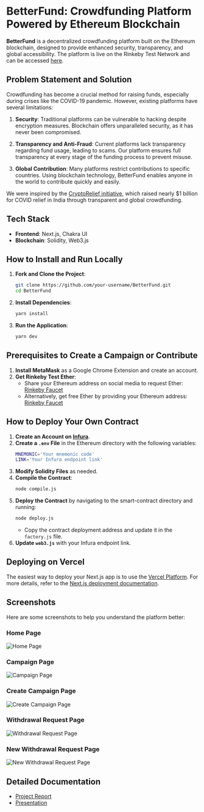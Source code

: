 

# BetterFund: Crowdfunding Platform Powered by Ethereum Blockchain

**BetterFund** is a decentralized crowdfunding platform built on the Ethereum blockchain, designed to provide enhanced security, transparency, and global accessibility. The platform is live on the Rinkeby Test Network and can be accessed [here](https://betterfund.vercel.app/).

## Problem Statement and Solution

Crowdfunding has become a crucial method for raising funds, especially during crises like the COVID-19 pandemic. However, existing platforms have several limitations:

1. **Security**: Traditional platforms can be vulnerable to hacking despite encryption measures. Blockchain offers unparalleled security, as it has never been compromised.
   
2. **Transparency and Anti-Fraud**: Current platforms lack transparency regarding fund usage, leading to scams. Our platform ensures full transparency at every stage of the funding process to prevent misuse.

3. **Global Contribution**: Many platforms restrict contributions to specific countries. Using blockchain technology, BetterFund enables anyone in the world to contribute quickly and easily.

We were inspired by the [CryptoRelief initiative](https://www.cryptorelief.in), which raised nearly $1 billion for COVID relief in India through transparent and global crowdfunding.

## Tech Stack

- **Frontend**: Next.js, Chakra UI
- **Blockchain**: Solidity, Web3.js

## How to Install and Run Locally

1. **Fork and Clone the Project**:
   ```bash
   git clone https://github.com/your-username/BetterFund.git
   cd BetterFund
   ```

2. **Install Dependencies**:
   ```bash
   yarn install
   ```

3. **Run the Application**:
   ```bash
   yarn dev
   ```

## Prerequisites to Create a Campaign or Contribute

1. **Install MetaMask** as a Google Chrome Extension and create an account.
2. **Get Rinkeby Test Ether**:
   - Share your Ethereum address on social media to request Ether: [Rinkeby Faucet](https://faucet.rinkeby.io/)
   - Alternatively, get free Ether by providing your Ethereum address: [Rinkeby Faucet](http://rinkeby-faucet.com/)

## How to Deploy Your Own Contract

1. **Create an Account on [Infura](https://infura.io/)**.
2. **Create a `.env` File** in the Ethereum directory with the following variables:
   ```bash
   MNEMONIC='Your mnemonic code'
   LINK='Your Infura endpoint link'
   ```
3. **Modify Solidity Files** as needed.
4. **Compile the Contract**:
   ```bash
   node compile.js
   ```
5. **Deploy the Contract** by navigating to the smart-contract directory and running:
   ```bash
   node deploy.js
   ```
   - Copy the contract deployment address and update it in the `factory.js` file.
6. **Update `web3.js`** with your Infura endpoint link.

## Deploying on Vercel

The easiest way to deploy your Next.js app is to use the [Vercel Platform](https://vercel.com/new). For more details, refer to the [Next.js deployment documentation](https://nextjs.org/docs/deployment).

## Screenshots

Here are some screenshots to help you understand the platform better:

### Home Page
![Home Page](https://user-images.githubusercontent.com/49694914/119785319-ba2cf580-beec-11eb-92f4-73c5d686e058.png)

### Campaign Page
![Campaign Page](https://user-images.githubusercontent.com/49694914/119785442-d2047980-beec-11eb-8cfd-ac246582a4af.png)

### Create Campaign Page
![Create Campaign Page](https://user-images.githubusercontent.com/49694914/119785522-e47eb300-beec-11eb-88f8-8cc65a7c42ec.png)

### Withdrawal Request Page
![Withdrawal Request Page](https://user-images.githubusercontent.com/49694914/119785617-ff512780-beec-11eb-961a-b7857665f031.png)

### New Withdrawal Request Page
![New Withdrawal Request Page](https://user-images.githubusercontent.com/49694914/119785671-0d06ad00-beed-11eb-9554-6786c58cc19d.png)

## Detailed Documentation

- [Project Report](https://docs.google.com/document/d/1_CdJ5pEimTrejDSBnq9Ze6kz2BcKJ6qtiikqWs0rglc/edit?usp=sharing)
- [Presentation](https://docs.google.com/presentation/d/1X5CMPB_Mece3C7NI5dvB7eTKJjbn0E70NY3pjVZn5ho/edit?usp=sharing)

